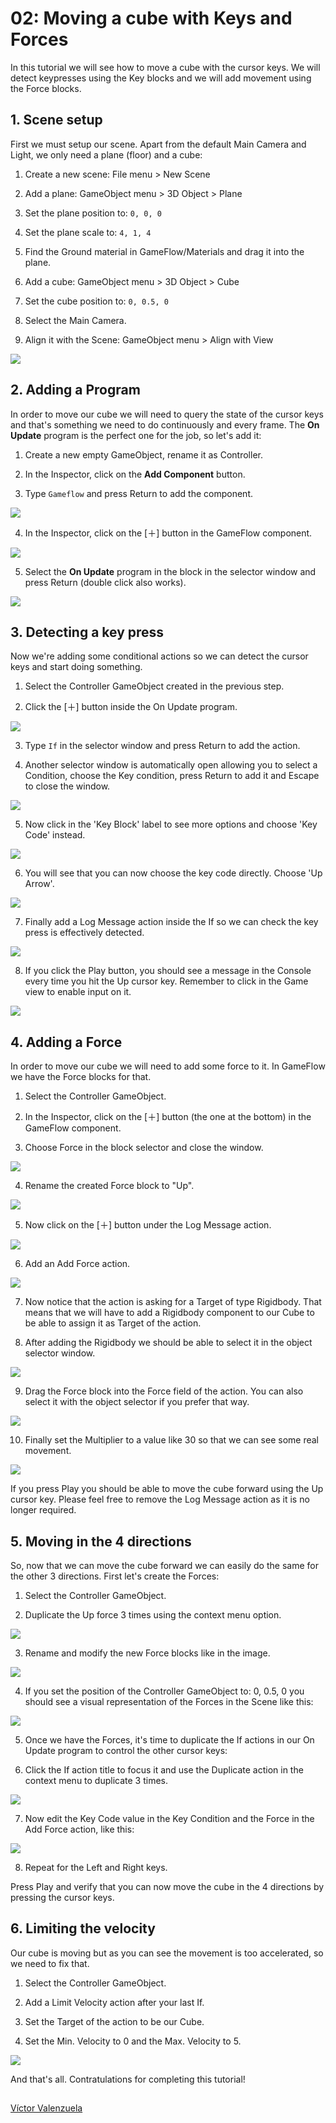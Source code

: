 # 02: Moving a cube with Keys and Forces

In this tutorial we will see how to move a cube with the cursor keys. We will detect keypresses using the Key blocks and we will add movement using the Force blocks.

## 1. Scene setup

First we must setup our scene. Apart from the default Main Camera and Light, we only need a plane \(floor\) and a cube:

1. Create a new scene: File menu &gt; New Scene

2. Add a plane: GameObject menu &gt; 3D Object &gt; Plane

3. Set the plane position to: `0, 0, 0`

4. Set the plane scale to: `4, 1, 4`

5. Find the Ground material in GameFlow/Materials and drag it into the plane.

6. Add a cube: GameObject menu &gt; 3D Object &gt; Cube

7. Set the cube position to: `0, 0.5, 0`

8. Select the Main Camera.

9. Align it with the Scene: GameObject menu &gt; Align with View

![](../.gitbook/assets/1-1%20%281%29.png)

## 2. Adding a Program

In order to move our cube we will need to query the state of the cursor keys and that's something we need to do continuously and every frame. The **On Update** program is the perfect one for the job, so let's add it:

1. Create a new empty GameObject, rename it as Controller.

2. In the Inspector, click on the **Add Component** button.

3. Type `Gameflow` and press Return to add the component.

![](../.gitbook/assets/2-1%20%281%29.png)

4. In the Inspector, click on the \[＋\] button in the GameFlow component.

![](../.gitbook/assets/2-2%20%282%29.png)

5. Select the **On Update** program in the block in the selector window and press Return \(double click also works\).

![](../.gitbook/assets/2-3%20%281%29.png)

## 3. Detecting a key press

Now we're adding some conditional actions so we can detect the cursor keys and start doing something.

1. Select the Controller GameObject created in the previous step.

2. Click the \[＋\] button inside the On Update program.

![](../.gitbook/assets/3-1%20%283%29.png)

3. Type `If` in the selector window and press Return to add the action.

4. Another selector window is automatically open allowing you to select a Condition, choose the Key condition, press Return to add it and Escape to close the window.

![](../.gitbook/assets/3-2%20%281%29.png)

5. Now click in the 'Key Block' label to see more options and choose 'Key Code' instead.

![](../.gitbook/assets/3-3.png)

6. You will see that you can now choose the key code directly. Choose 'Up Arrow'.

![](../.gitbook/assets/3-4.png)

7. Finally add a Log Message action inside the If so we can check the key press is effectively detected.

![](../.gitbook/assets/3-5.png)

8. If you click the Play button, you should see a message in the Console every time you hit the Up cursor key. Remember to click in the Game view to enable input on it.

![](../.gitbook/assets/3-6.png)

## 4. Adding a Force

In order to move our cube we will need to add some force to it. In GameFlow we have the Force blocks for that.

1. Select the Controller GameObject.

2. In the Inspector, click on the \[＋\] button \(the one at the bottom\) in the GameFlow component.

3. Choose Force in the block selector and close the window.

![](../.gitbook/assets/4-1.png)

4. Rename the created Force block to "Up".

![](../.gitbook/assets/4-2.png)

5. Now click on the \[＋\] button under the Log Message action.

![](../.gitbook/assets/4-3%20%281%29.png)

6. Add an Add Force action.

![](../.gitbook/assets/4-4%20%281%29.png)

7. Now notice that the action is asking for a Target of type Rigidbody. That means that we will have to add a Rigidbody component to our Cube to be able to assign it as Target of the action.

8. After adding the Rigidbody we should be able to select it in the object selector window.

![](../.gitbook/assets/4-5%20%281%29.png)

9. Drag the Force block into the Force field of the action. You can also select it with the object selector if you prefer that way.

![](../.gitbook/assets/4-6.png)

10. Finally set the Multiplier to a value like 30 so that we can see some real movement.

![](../.gitbook/assets/4-7.png)

If you press Play you should be able to move the cube forward using the Up cursor key. Please feel free to remove the Log Message action as it is no longer required.

## 5. Moving in the 4 directions

So, now that we can move the cube forward we can easily do the same for the other 3 directions. First let's create the Forces:

1. Select the Controller GameObject.

2. Duplicate the Up force 3 times using the context menu option.

![](../.gitbook/assets/5-1%20%281%29.png)

3. Rename and modify the new Force blocks like in the image.

![](../.gitbook/assets/5-2.png)

4. If you set the position of the Controller GameObject to: 0, 0.5, 0 you should see a visual representation of the Forces in the Scene like this:

![](../.gitbook/assets/5-3.png)

5. Once we have the Forces, it's time to duplicate the If actions in our On Update program to control the other cursor keys:

6. Click the If action title to focus it and use the Duplicate action in the context menu to duplicate 3 times.

![](../.gitbook/assets/5-4.png)

7. Now edit the Key Code value in the Key Condition and the Force in the Add Force action, like this:

![](../.gitbook/assets/5-5.png)

8. Repeat for the Left and Right keys.

Press Play and verify that you can now move the cube in the 4 directions by pressing the cursor keys.

## 6. Limiting the velocity

Our cube is moving but as you can see the movement is too accelerated, so we need to fix that.

1. Select the Controller GameObject.

2. Add a Limit Velocity action after your last If.

3. Set the Target of the action to be our Cube.

4. Set the Min. Velocity to 0 and the Max. Velocity to 5.

![](../.gitbook/assets/6-1.png)

And that's all. Contratulations for completing this tutorial!

## 

[Víctor Valenzuela](https://twitter.com/v4lv1k)

